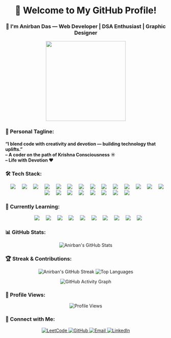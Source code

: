 <!-- Banner Image -->
<h1 align="center">👋 Welcome to My GitHub Profile!</h1>
<h3 align="center">🚀 I'm Anirban Das — Web Developer | DSA Enthusiast | Graphic Designer</h3>


<!-- Coding GIF -->
<p align="center">
  <img src="https://media.giphy.com/media/M9gbBd9nbDrOTu1Mqx/giphy.gif" width="250"/>
</p>

<h3>💫 Personal Tagline:</h3>
<h4>
  “I blend code with creativity and devotion — building technology that uplifts.” <br>
  – A coder on the path of Krishna Consciousness ☀️ <br>
  – Life with Devotion ❤️
</h4>

### 🛠️ Tech Stack:
<p align="center">     <img src="https://img.shields.io/badge/C-00599C?style=flat&logo=c&logoColor=white"/>     <img src="https://img.shields.io/badge/C++-00599C?style=flat&logo=c%2B%2B&logoColor=white"/>     <img src="https://img.shields.io/badge/Python-3776AB?style=flat&logo=python&logoColor=white"/>     <img src="https://img.shields.io/badge/HTML5-E34F26?style=flat&logo=html5&logoColor=white"/>     <img src="https://img.shields.io/badge/CSS3-1572B6?style=flat&logo=css3&logoColor=white"/>     <img src="https://img.shields.io/badge/JavaScript-F7DF1E?style=flat&logo=javascript&logoColor=black"/>     <img src="https://img.shields.io/badge/TailwindCSS-38B2AC?style=flat&logo=tailwind-css&logoColor=white"/>     <img src="https://img.shields.io/badge/Numpy-013243?style=flat&logo=numpy&logoColor=white"/>     <img src="https://img.shields.io/badge/Pandas-150458?style=flat&logo=pandas&logoColor=white"/>     <img src="https://img.shields.io/badge/Matplotlib-11557C?style=flat&logo=plotly&logoColor=white"/>     <img src="https://img.shields.io/badge/Seaborn-2E6E9E?style=flat&logo=python&logoColor=white"/>     <img src="https://img.shields.io/badge/Excel-217346?style=flat&logo=microsoft-excel&logoColor=white"/>     <img src="https://img.shields.io/badge/Power%20BI-F2C811?style=flat&logo=powerbi&logoColor=black"/>     <img src="https://img.shields.io/badge/Git-F05032?style=flat&logo=git&logoColor=white"/>     <img src="https://img.shields.io/badge/GitHub-181717?style=flat&logo=github&logoColor=white"/>     <img src="https://img.shields.io/badge/Data%20Structures-4CAF50?style=flat&logo=files&logoColor=white"/>     <img src="https://img.shields.io/badge/Algorithms-8E44AD?style=flat&logo=codeforces&logoColor=white"/>     <img src="https://img.shields.io/badge/SQL-4479A1?style=flat&logo=mysql&logoColor=white"/>     <img src="https://img.shields.io/badge/Graphic%20Design-E44D26?style=flat&logo=adobe-illustrator&logoColor=white"/>     <img src="https://img.shields.io/badge/Canva-00C4CC?style=flat&logo=canva&logoColor=white"/>     <img src="https://img.shields.io/badge/Figma-F24E1E?style=flat&logo=figma&logoColor=white"/>     <img src="https://img.shields.io/badge/ChatGPT-41B883?style=flat&logo=openai&logoColor=white"/> </p>

### 🌟 Currently Learning:
<p align="center">     <img src="https://img.shields.io/badge/JavaScript-Advanced-F7DF1E?style=flat&logo=javascript&logoColor=black"/>     <img src="https://img.shields.io/badge/React.js-20232A?style=flat&logo=react&logoColor=61DAFB"/>     <img src="https://img.shields.io/badge/Frontend%20Development-FF6F61?style=flat&logo=webcomponents.org&logoColor=white"/>     <img src="https://img.shields.io/badge/Express.js-000000?style=flat&logo=express&logoColor=white"/>     <img src="https://img.shields.io/badge/Node.js-339933?style=flat&logo=node.js&logoColor=white"/>     <img src="https://img.shields.io/badge/MongoDB-47A248?style=flat&logo=mongodb&logoColor=white"/>     <img src="https://img.shields.io/badge/Data%20Structures%20&%20Algorithms-4CAF50?style=flat&logo=codeforces&logoColor=white"/>     <img src="https://img.shields.io/badge/Data%20Science-00758F?style=flat&logo=jupyter&logoColor=white"/>     <img src="https://img.shields.io/badge/Machine%20Learning-FF6F00?style=flat&logo=scikit-learn&logoColor=white"/>     <img src="https://img.shields.io/badge/AI%20%26%20ML-FF4081?style=flat&logo=openai&logoColor=white"/> </p>

### 📊 GitHub Stats:
<p align="center">
  <img src="https://github-readme-stats.vercel.app/api?username=imanirbandas&show_icons=true&theme=radical" alt="Anirban's GitHub Stats"/>
</p>

### 🏆 Streak & Contributions:
<p align="center">
  <img src="https://github-readme-streak-stats.herokuapp.com/?user=imanirbandas&theme=radical" alt="Anirban's GitHub Streak"/>
  <img src="https://github-readme-stats.vercel.app/api/top-langs/?username=imanirbandas&layout=compact&theme=radical" alt="Top Languages"/>
</p>
<p align="center"> 
  <img src="https://github-readme-activity-graph.vercel.app/graph?username=imanirbandas&theme=react-dark&area=true&hide_border=true" alt="GitHub Activity Graph"/> 
</p>

### 👀 Profile Views:
<p align="center">
  <img src="https://komarev.com/ghpvc/?username=imanirbandas&color=blue" alt="Profile Views"/>
</p>

### 💌 Connect with Me:
<p align="center">
  <a href="https://leetcode.com/u/anirban2025/">
    <img src="https://img.shields.io/badge/LeetCode-orange?style=flat&logo=leetcode" alt="LeetCode">
  </a>
  <a href="https://github.com/imanirbandas">
    <img src="https://img.shields.io/badge/GitHub-black?style=flat&logo=github" alt="GitHub">
  </a>
  <a href="mailto:anirbaneducation2025@gmail.com">
    <img src="https://img.shields.io/badge/Email-D14836?style=flat&logo=gmail&logoColor=white" alt="Email">
  </a>
  <a href="https://www.linkedin.com/in/itsanirbandas">
    <img src="https://img.shields.io/badge/LinkedIn-0A66C2?style=flat&logo=linkedin&logoColor=white" alt="LinkedIn">
  </a>
</p>




